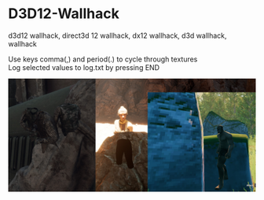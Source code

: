 # D3D12-Wallhack
d3d12 wallhack, direct3d 12 wallhack, dx12 wallhack, d3d wallhack, wallhack

Use keys comma(,) and period(.) to cycle through textures  
Log selected values to log.txt by pressing END

[![alt text](https://github.com/DrNseven/D3D12-Wallhack/raw/main/d3d12wallhack.jpg)](https://www.youtube.com/watch?v=ad8gKDdxOug)

